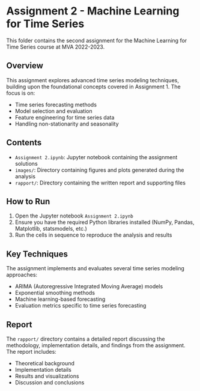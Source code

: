 # Assignment 2 - Machine Learning for Time Series

This folder contains the second assignment for the Machine Learning for Time Series course at MVA 2022-2023.

## Overview

This assignment explores advanced time series modeling techniques, building upon the foundational concepts covered in Assignment 1. The focus is on:

- Time series forecasting methods
- Model selection and evaluation
- Feature engineering for time series data
- Handling non-stationarity and seasonality

## Contents

- `Assignment 2.ipynb`: Jupyter notebook containing the assignment solutions
- `images/`: Directory containing figures and plots generated during the analysis
- `rapport/`: Directory containing the written report and supporting files

## How to Run

1. Open the Jupyter notebook `Assignment 2.ipynb`
2. Ensure you have the required Python libraries installed (NumPy, Pandas, Matplotlib, statsmodels, etc.)
3. Run the cells in sequence to reproduce the analysis and results

## Key Techniques

The assignment implements and evaluates several time series modeling approaches:

- ARIMA (Autoregressive Integrated Moving Average) models
- Exponential smoothing methods
- Machine learning-based forecasting
- Evaluation metrics specific to time series forecasting

## Report

The `rapport/` directory contains a detailed report discussing the methodology, implementation details, and findings from the assignment. The report includes:

- Theoretical background
- Implementation details
- Results and visualizations
- Discussion and conclusions
